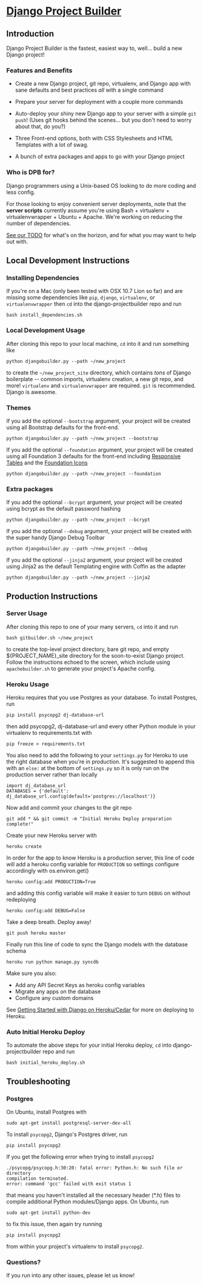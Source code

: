 [Django Project Builder](http://builtbyptm.com/blog/announcing-django-project-builder-v01/ "Announcing Django Project Builder v0.1")
======================

## Introduction

Django Project Builder is the fastest, easiest way to, well... build a
new Django project!

### Features and Benefits

* Create a new Django project, git repo, virtualenv, and Django app
  with sane defaults and best practices _all_ with a single command

* Prepare your server for deployment with a couple more commands

* Auto-deploy your shiny new Django app to your server with a simple
  `git push`!  (Uses git hooks behind the scenes... but you don't need
  to worry about that, do you?)

* Three Front-end options, both with CSS Stylesheets and HTML Templates with a lot of swag.

* A bunch of extra packages and apps to go with your Django project

### Who is DPB for?

Django programmers using a Unix-based OS looking to do more coding and less config.

For those looking to enjoy convenient server deployments, note that
the __server scripts__ currently assume you're using Bash + virtualenv +
virtualenvwrapper + Ubuntu + Apache.  We're working on reducing the
number of dependencies.

[See our TODO](https://github.com/prototypemagic/django-projectbuilder/blob/master/TODO.md)
for what's on the horizon, and for what you may want to help out with.


## Local Development Instructions

### Installing Dependencies

If you're on a Mac (only been tested with OSX 10.7 Lion so far) and are missing
some dependencies like `pip`, `django`, `virtualenv`, or `virtualenvwrapper`
then `cd` into the django-projectbuilder repo and run

    bash install_dependencies.sh

### Local Development Usage

After cloning this repo to your local machine, `cd` into it and run
something like

    python djangobuilder.py --path ~/new_project

to create the `~/new_project_site` directory, which contains _tons_ of
Django boilerplate -- common imports, virtualenv creation, a new git
repo, and more! `virtualenv` and `virtualenvwrapper` are required. `git` is
recommended. Django is awesome.

### Themes

If you add the optional `--bootstrap` argument, your project will be created
using all Bootstrap defaults for the front-end.

    python djangobuilder.py --path ~/new_project --bootstrap

If you add the optional `--foundation` argument, your project will be created
using all Foundation 3 defaults for the front-end including [Responsive Tables](http://www.zurb.com/playground/responsive-tables)
and the [Foundation Icons](http://www.zurb.com/playground/foundation-icons)

    python djangobuilder.py --path ~/new_project --foundation

### Extra packages

If you add the optional `--bcrypt` argument, your project will be created
using bcrypt as the default password hashing

    python djangobuilder.py --path ~/new_project --bcrypt

If you add the optional `--debug` argument, your project will be created
with the super handy Django Debug Toolbar

    python djangobuilder.py --path ~/new_project --debug

If you add the optional `--jinja2` argument, your project will be created
using Jinja2 as the default Templating engine with Coffin as the adapter

    python djangobuilder.py --path ~/new_project --jinja2


## Production Instructions

### Server Usage

After cloning this repo to one of your many servers, `cd` into it and
run

    bash gitbuilder.sh ~/new_project

to create the top-level project directory, bare git repo, and empty
${PROJECT_NAME}_site directory for the soon-to-exist Django project.
Follow the instructions echoed to the screen, which include using
`apachebuilder.sh` to generate your project's Apache config.

### Heroku Usage

Heroku requires that you use Postgres as your database.  To install
Postgres, run

    pip install psycopg2 dj-database-url

then add psycopg2, dj-database-url and every other Python module in your virtualenv to requirements.txt with

    pip freeze > requirements.txt

You also need to add the following to your `settings.py` for Heroku to use the right database
when you're in production. It's suggested to append this with an `else:` at the bottom of
`settings.py` so it is only run on the production server rather than locally

    import dj_database_url
    DATABASES = {'default': dj_database_url.config(default='postgres://localhost')}

Now add and commit your changes to the git repo

    git add * && git commit -m "Initial Heroku Deploy preparation complete!"

Create your new Heroku server with

    heroku create

In order for the app to know Heroku is a production server, this line of code
will add a heroku config variable for `PRODUCTION` so settings configure accordingly
with os.environ.get()
    
    heroku config:add PRODUCTION=True

and adding this config variable will make it easier to turn `DEBUG` on without redeploying

    heroku config:add DEBUG=False

Take a deep breath. Deploy away!

    git push heroku master

Finally run this line of code to sync the Django models with the database schema

    heroku run python manage.py syncdb

Make sure you also:

* Add any API Secret Keys as heroku config variables
* Migrate any apps on the database
* Configure any custom domains

See
[Getting Started with Django on Heroku/Cedar](https://devcenter.heroku.com/articles/django)
for more on deploying to Heroku.

### Auto Initial Heroku Deploy

To automate the above steps for your initial Heroku deploy,
`cd` into django-projectbuilder repo and run

    bash initial_heroku_deploy.sh


## Troubleshooting

### Postgres

On Ubuntu, install Postgres with

    sudo apt-get install postgresql-server-dev-all

To install `psycopg2`, Django's Postgres driver, run

    pip install psycopg2

If you get the following error when trying to install `psycopg2`

    ./psycopg/psycopg.h:30:20: fatal error: Python.h: No such file or directory
    compilation terminated.
    error: command 'gcc' failed with exit status 1

that means you haven't installed all the necessary header (*.h) files
to compile additional Python modules/Django apps.  On Ubuntu, run

    sudo apt-get install python-dev

to fix this issue, then again try running

    pip install psycopg2

from within your project's virtualenv to install `psycopg2`.

### Questions?

If you run into any other issues, please let us know!
